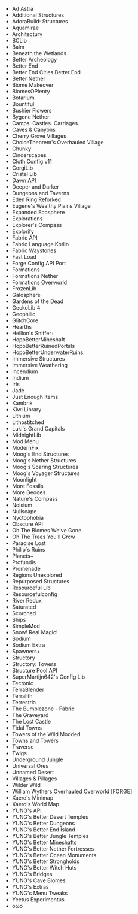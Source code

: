- Ad Astra
- Additional Structures
- AdoraBuild: Structures
- Aquamirae
- Architectury
- BCLib
- Balm
- Beneath the Wetlands
- Better Archeology
- Better End
- Better End Cities Better End
- Better Nether
- Biome Makeover
- BiomesOPlenty
- Botarium
- Bountiful
- Bushier Flowers
- Bygone Nether
- Camps\. Castles\. Carriages\.
- Caves & Canyons
- Cherry Grove Villages
- ChoiceTheorem's Overhauled Village
- Chunky
- Cinderscapes
- Cloth Config v11
- CorgiLib
- Cristel Lib
- Dawn API
- Deeper and Darker
- Dungeons and Taverns
- Eden Ring Reforked
- Eugene's Wealthy Plains Village
- Expanded Ecosphere
- Explorations
- Explorer's Compass
- Explorify
- Fabric API
- Fabric Language Kotlin
- Fabric Waystones
- Fast Load
- Forge Config API Port
- Formations
- Formations Nether
- Formations Overworld
- FrozenLib
- Galosphere
- Gardens of the Dead
- GeckoLib 4
- Geophilic
- GlitchCore
- Hearths
- Hellion's Sniffer\+
- HopoBetterMineshaft
- HopoBetterRuinedPortals
- HopoBetterUnderwaterRuins
- Immersive Structures
- Immersive Weathering
- Incendium
- Indium
- Iris
- Jade
- Just Enough Items
- Kambrik
- Kiwi Library
- Lithium
- Lithostitched
- Luki's Grand Capitals
- MidnightLib
- Mod Menu
- ModernFix
- Moog's End Structures
- Moog's Nether Structures
- Moog's Soaring Structures
- Moog's Voyager Structures
- Moonlight
- More Fossils
- More Geodes
- Nature's Compass
- Noisium
- Nullscape
- Nyctophobia
- Obscure API
- Oh The Biomes We've Gone
- Oh The Trees You'll Grow
- Paradise Lost
- Philip\`s Ruins
- Planets\+
- Profundis
- Promenade
- Regions Unexplored
- Repurposed Structures
- Resourceful Lib
- Resourcefulconfig
- River Redux
- Saturated
- Scorched
- Ships
- SimpleMod
- Snow\! Real Magic\!
- Sodium
- Sodium Extra
- Spawners\+
- Structory
- Structory: Towers
- Structure Pool API
- SuperMartijn642's Config Lib
- Tectonic
- TerraBlender
- Terralith
- Terrestria
- The Bumblezone \- Fabric
- The Graveyard
- The Lost Castle
- Tidal Towns
- Towers of the Wild Modded
- Towns and Towers
- Traverse
- Twigs
- Underground Jungle
- Universal Ores
- Unnamed Desert
- Villages & Pillages
- Wilder Wild
- William Wythers Overhauled Overworld \[FORGE\]
- Xaero's Minimap
- Xaero's World Map
- YUNG's API
- YUNG's Better Desert Temples
- YUNG's Better Dungeons
- YUNG's Better End Island
- YUNG's Better Jungle Temples
- YUNG's Better Mineshafts
- YUNG's Better Nether Fortresses
- YUNG's Better Ocean Monuments
- YUNG's Better Strongholds
- YUNG's Better Witch Huts
- YUNG's Bridges
- YUNG's Cave Biomes
- YUNG's Extras
- YUNG's Menu Tweaks
- Yeetus Experimentus
- oωo